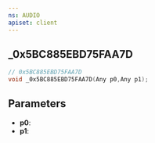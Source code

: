 ```yaml
---
ns: AUDIO
apiset: client
---
```

## _0x5BC885EBD75FAA7D

```c
// 0x5BC885EBD75FAA7D
void _0x5BC885EBD75FAA7D(Any p0,Any p1);
```


## Parameters
* **p0**:
* **p1**:



